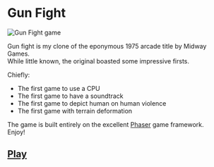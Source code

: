 # Gun Fight  
![Gun Fight game](http://youfoundron.com/cdn/images/gunfight-gif.gif)

Gun fight is my clone of the eponymous 1975 arcade title by Midway Games.  
While little known, the original boasted some impressive firsts.
  
Chiefly:  
* The first game to use a CPU
* The first game to have a soundtrack
* The first game to depict human on human violence
* The first game with terrain deformation
  
The game is built entirely on the excellent <a href="http://www.phaser.io/">Phaser</a> game framework.  
Enjoy!

<a href="http://rongierlach.github.io/gunfight/"><h2>Play</h2></a>

